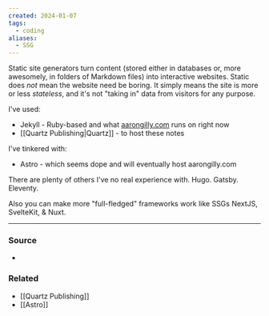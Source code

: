 ```yaml
---
created: 2024-01-07
tags:
  - coding
aliases:
  - SSG
---
```

Static site generators turn content (stored either in databases or, more awesomely, in folders of Markdown files) into interactive websites. Static does *not* mean the website need be boring. It simply means the site is more or less *stateless*, and it's not "taking in" data from visitors for any purpose.

I've used:
- Jekyll - Ruby-based and what [aarongilly.com](https://aarongilly.com) runs on right now
- [[Quartz Publishing|Quartz]] - to host these notes 

I've tinkered with:
- Astro - which seems dope and will eventually host aarongilly.com

There are plenty of others I've no real experience with. Hugo. Gatsby. Eleventy.

Also you can make more "full-fledged" frameworks work like SSGs NextJS, SvelteKit, & Nuxt.

---
### Source
- 

### Related
- [[Quartz Publishing]]
- [[Astro]]